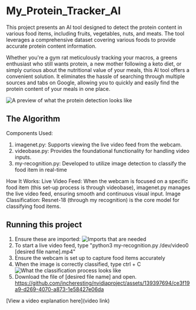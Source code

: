 # My_Protein_Tracker_AI

This project presents an AI tool designed to detect the protein content in various food items, including fruits, vegetables, nuts, and meats. The tool leverages a comprehensive dataset covering various foods to provide accurate protein content information.

Whether you're a gym rat meticulously tracking your macros, a greens enthusiast who still wants protein, a new mother following a keto diet, or simply curious about the nutritional value of your meals, this AI tool offers a convenient solution. It eliminates the hassle of searching through multiple sources and tabs on Google, allowing you to quickly and easily find the protein content of your meals in one place.

![A preview of what the protein detection looks like](https://github.com/incheresting/nvidiaproject/assets/139397694/d2caa99e-b37f-4675-846b-6233f36c934a)

## The Algorithm

Components Used:

1. imagenet.py: Supports viewing the live video feed from the webcam.
2. videobase.py: Provides the foundational functionality for handling video inputs.
3. my-recognition.py: Developed to utilize image detection to classify the food item in real-time

How It Works:
Live Video Feed: When the webcam is focused on a specific food item (this set-up process is through videobase), imagenet.py manages the live video feed, ensuring smooth and continuous visual input.
Image Classification: Resnet-18 (through my recognition) is the core model for classifying food items.


## Running this project

1. Ensure these are imported:
![Imports that are needed](https://github.com/incheresting/nvidiaproject/assets/139397694/fc374a59-dbe4-4ee5-a58f-d144a3726d65)
2. To start a live video feed, type "python3 my-recognition.py /dev/video0 [desired file name].mp4"
3. Ensure the webcam is set up to capture food items accurately
4. When the image is correctly classified, type ctrl + C
![What the classification process looks like](https://github.com/incheresting/nvidiaproject/assets/139397694/ad197f88-bca3-4bb4-8802-77652c259faf)
5. Download the file of [desired file name] and open. 
https://github.com/incheresting/nvidiaproject/assets/139397694/ce3f19a9-d269-4070-a873-1e58427e06da

[View a video explanation here](video link)
